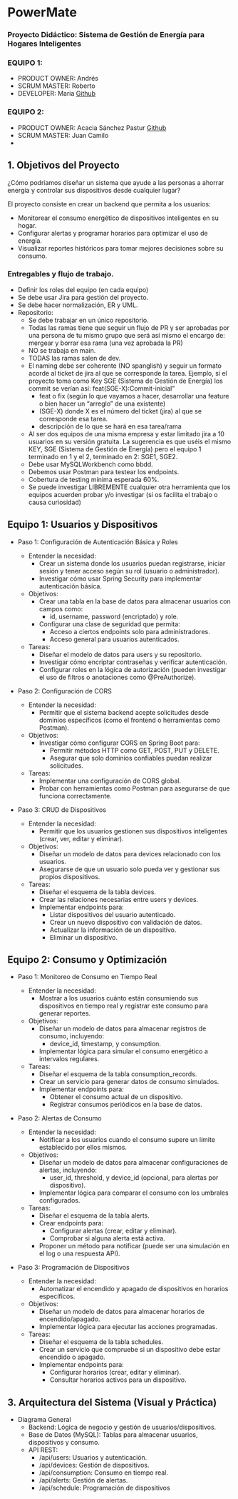 # PowerMate
### Proyecto Didáctico: Sistema de Gestión de Energía para Hogares Inteligentes

### EQUIPO 1: 
* PRODUCT OWNER: Andrés 
* SCRUM MASTER: Roberto
* DEVELOPER: Maria [Github](https://github.com/strawmery)

### EQUIPO 2: 
* PRODUCT OWNER: Acacia Sánchez Pastur [Github](https://github.com/Acacia-Sanchez)
* SCRUM MASTER: Juan Camilo
* 

## 1. Objetivos del Proyecto
¿Cómo podríamos diseñar un sistema que ayude a las personas a ahorrar energía y controlar sus dispositivos desde cualquier lugar?

El proyecto consiste en crear un backend que permita a los usuarios:
* Monitorear el consumo energético de dispositivos inteligentes en su hogar.
* Configurar alertas y programar horarios para optimizar el uso de energía.
* Visualizar reportes históricos para tomar mejores decisiones sobre su consumo.

### Entregables y flujo de trabajo.
* Definir los roles del equipo (en cada equipo)
* Se debe usar Jira para gestión del proyecto.
* Se debe hacer normalización, ER y UML.
* Repositorio:
    * Se debe trabajar en un único repositorio.
    * Todas las ramas tiene que seguir un flujo de PR y ser aprobadas por una persona de tu mismo grupo que será así mismo el encargo de: mergear y borrar esa rama (una vez aprobada la PR)
    * NO se trabaja en main.
    * TODAS las ramas salen de dev.
    * El naming debe ser coherente (NO spanglish) y seguir un formato acorde al ticket de jira al que se corresponde la tarea. Ejemplo, si el proyecto toma como Key SGE (Sistema de Gestión de Energía) los commit se verían así: feat(SGE-X):Commit-inicial”
        * feat o fix (según lo que vayamos a hacer, desarrollar una feature o bien hacer un “arreglo” de una existente)
        * (SGE-X) donde X es el número del ticket (jira) al que se corresponde esa tarea.
        * descripción de lo que se hará en esa tarea/rama
    * Al ser dos equipos de una misma empresa y estar limitado jira a 10 usuarios en su versión gratuita. La sugerencia es que uséis el mismo KEY, SGE (Sistema de Gestión de Energía) pero el equipo 1 terminado en 1 y el 2, terminado en 2: SGE1, SGE2.
    * Debe usar MySQLWorkbench como bbdd.
    * Debemos usar Postman para testear los endpoints.
    * Cobertura de testing mínima esperada 60%.
    * Se puede investigar LIBREMENTE cualquier otra herramienta que los equipos acuerden probar y/o investigar (si os facilita el trabajo o causa curiosidad)

## Equipo 1: Usuarios y Dispositivos
* Paso 1: Configuración de Autenticación Básica y Roles
    * Entender la necesidad:
        * Crear un sistema donde los usuarios puedan registrarse, iniciar sesión y tener acceso según su rol (usuario o administrador).
        * Investigar cómo usar Spring Security para implementar autenticación básica.
    * Objetivos:
        * Crear una tabla en la base de datos para almacenar usuarios con campos como:
            * id, username, password (encriptado) y role.
        * Configurar una clase de seguridad que permita:
            * Acceso a ciertos endpoints solo para administradores.
            * Acceso general para usuarios autenticados.
    * Tareas:
        * Diseñar el modelo de datos para users y su repositorio.
        * Investigar cómo encriptar contraseñas y verificar autenticación.
        * Configurar roles en la lógica de autorización (pueden investigar el uso de filtros o anotaciones como @PreAuthorize).

* Paso 2: Configuración de CORS
    * Entender la necesidad:
        * Permitir que el sistema backend acepte solicitudes desde dominios específicos (como el frontend o herramientas como Postman).
    * Objetivos:
        * Investigar cómo configurar CORS en Spring Boot para:
            * Permitir métodos HTTP como GET, POST, PUT y DELETE.
            * Asegurar que solo dominios confiables puedan realizar solicitudes.
    * Tareas:
        * Implementar una configuración de CORS global.
        * Probar con herramientas como Postman para asegurarse de que funciona correctamente.

* Paso 3: CRUD de Dispositivos
    * Entender la necesidad:
        * Permitir que los usuarios gestionen sus dispositivos inteligentes (crear, ver, editar y eliminar).
    * Objetivos:
        * Diseñar un modelo de datos para devices relacionado con los usuarios.
        * Asegurarse de que un usuario solo pueda ver y gestionar sus propios dispositivos.
    * Tareas:
        * Diseñar el esquema de la tabla devices.
        * Crear las relaciones necesarias entre users y devices.
        * Implementar endpoints para:
            * Listar dispositivos del usuario autenticado.
            * Crear un nuevo dispositivo con validación de datos.
            * Actualizar la información de un dispositivo.
            * Eliminar un dispositivo.


## Equipo 2: Consumo y Optimización
* Paso 1: Monitoreo de Consumo en Tiempo Real
    * Entender la necesidad:
        * Mostrar a los usuarios cuánto están consumiendo sus dispositivos en tiempo real y registrar este consumo para generar reportes.
    * Objetivos:
        * Diseñar un modelo de datos para almacenar registros de consumo, incluyendo:
            * device_id, timestamp, y consumption.
        * Implementar lógica para simular el consumo energético a intervalos regulares.
    * Tareas:
        * Diseñar el esquema de la tabla consumption_records.
        * Crear un servicio para generar datos de consumo simulados.
        * Implementar endpoints para:
            * Obtener el consumo actual de un dispositivo.
            * Registrar consumos periódicos en la base de datos.

* Paso 2: Alertas de Consumo
    * Entender la necesidad:
        * Notificar a los usuarios cuando el consumo supere un límite establecido por ellos mismos.
    * Objetivos:
        * Diseñar un modelo de datos para almacenar configuraciones de alertas, incluyendo:
            * user_id, threshold, y device_id (opcional, para alertas por dispositivo).
        * Implementar lógica para comparar el consumo con los umbrales configurados.
    * Tareas:
        * Diseñar el esquema de la tabla alerts.
        * Crear endpoints para:
            * Configurar alertas (crear, editar y eliminar).
            * Comprobar si alguna alerta está activa.
        * Proponer un método para notificar (puede ser una simulación en el log o una respuesta API).

* Paso 3: Programación de Dispositivos
    * Entender la necesidad:
        * Automatizar el encendido y apagado de dispositivos en horarios específicos.
    * Objetivos:
        * Diseñar un modelo de datos para almacenar horarios de encendido/apagado.
        * Implementar lógica para ejecutar las acciones programadas.
    * Tareas:
        * Diseñar el esquema de la tabla schedules.
        * Crear un servicio que compruebe si un dispositivo debe estar encendido o apagado.
        * Implementar endpoints para:
            * Configurar horarios (crear, editar y eliminar).
            * Consultar horarios activos para un dispositivo.


## 3. Arquitectura del Sistema (Visual y Práctica)
* Diagrama General
    * Backend: Lógica de negocio y gestión de usuarios/dispositivos.
    * Base de Datos (MySQL): Tablas para almacenar usuarios, dispositivos y consumo.
    * API REST:
        * /api/users: Usuarios y autenticación.
        * /api/devices: Gestión de dispositivos.
        * /api/consumption: Consumo en tiempo real.
        * /api/alerts: Gestión de alertas.
        * /api/schedule: Programación de dispositivos
 
